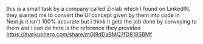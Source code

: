 this is a small task by a company called Zinlab which I found on LinkedIN, they wanted me to convert the UI concept given by them into code in Next.js
it isn't 100% accurate but i think it gets the job done by conveying to them wat i can do
here is the reference they provided https://markuphero.com/share/mGj9dDaBMQ7fD818SBMf
